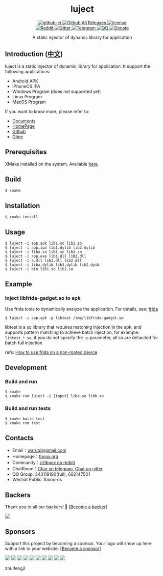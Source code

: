 <div align="center">
  <h1>luject</h1>

  <div>
    <a href="https://github.com/lanoox/luject/actions?query=workflow%3Abuild">
      <img src="https://img.shields.io/github/workflow/status/lanoox/luject/build/master.svg?style=flat-square" alt="github-ci" />
    </a>
    <a href="https://github.com/lanoox/luject/releases">
      <img src="https://img.shields.io/github/release/lanoox/luject.svg?style=flat-square" alt="Github All Releases" />
    </a>
    <a href="https://github.com/lanoox/luject/blob/master/LICENSE.md">
      <img src="https://img.shields.io/github/license/lanoox/luject.svg?colorB=f48041&style=flat-square" alt="license" />
    </a>
  </div>
  <div>
    <a href="https://www.reddit.com/r/tboox/">
      <img src="https://img.shields.io/badge/chat-on%20reddit-ff3f34.svg?style=flat-square" alt="Reddit" />
    </a>
    <a href="https://gitter.im/tboox/tboox?utm_source=badge&utm_medium=badge&utm_campaign=pr-badge&utm_content=badge">
      <img src="https://img.shields.io/gitter/room/tboox/tboox.svg?style=flat-square&colorB=96c312" alt="Gitter" />
    </a>
    <a href="https://t.me/tbooxorg">
      <img src="https://img.shields.io/badge/chat-on%20telegram-blue.svg?style=flat-square" alt="Telegram" />
    </a>
    <a href="https://jq.qq.com/?_wv=1027&k=5hpwWFv">
      <img src="https://img.shields.io/badge/chat-on%20QQ-ff69b4.svg?style=flat-square" alt="QQ" />
    </a>
    <a href="https://xmake.io/#/sponsor">
      <img src="https://img.shields.io/badge/donate-us-orange.svg?style=flat-square" alt="Donate" />
    </a>
  </div>

  <p>A static injector of dynamic library for application</p>
</div>

## Introduction ([中文](/README_zh.md))

luject is a static injector of dynamic library for application. It support the following applications:

* Android APK
* iPhoneOS IPA
* Windows Program (does not supported yet)
* Linux Program
* MacOS Program

If you want to know more, please refer to:

* [Documents](https://xmake.io/#/home)
* [HomePage](https://xmake.io)
* [Github](https://github.com/lanoox/luject)
* [Gitee](https://gitee.com/lanoox/luject)

## Prerequisites

XMake installed on the system. Available [here](https://github.com/xmake-io/xmake).

## Build

```console
$ xmake
```

## Installation

```console
$ xmake install
```

## Usage

```console
$ luject -i app.apk lib1.so lib2.so
$ luject -i app.ipa lib1.dylib lib2.dylib
$ luject -i liba.so lib1.so lib2.so
$ luject -i app.exe lib1.dll lib2.dll
$ luject -i a.dll lib1.dll lib2.dll
$ luject -i liba.dylib lib1.dylib lib2.dyib
$ luject -i bin lib1.so lib2.so
```

## Example 

### Inject libfrida-gadget.so to apk

Use frida tools to dynamically analyze the application. For details, see: [frida](https://github.com/frida/frida)

```console
$ luject -i app.apk -p libtest /tmp/libfrida-gadget.so
```

libtest is a so library that requires matching injection in the apk, and supports pattern matching to achieve batch injection, for example: `libtest_*.so`, 
if you do not specify the `-p` parameter, all so are defaulted for batch full injection.

refs: [How to use frida on a non-rooted device](https://lief.quarkslab.com/doc/latest/tutorials/09_frida_lief.html)

## Development

### Build and run

```console
$ xmake
$ xmake run luject -i [input] liba.so libb.so
```

### Build and run tests

```console
$ xmake build test
$ xmake run test
```

## Contacts

* Email：[waruqi@gmail.com](mailto:waruqi@gmail.com)
* Homepage：[tboox.org](https://tboox.org)
* Community：[/r/tboox on reddit](https://www.reddit.com/r/tboox/)
* ChatRoom：[Char on telegram](https://t.me/tbooxorg), [Chat on gitter](https://gitter.im/tboox/tboox?utm_source=badge&utm_medium=badge&utm_campaign=pr-badge&utm_content=badge)
* QQ Group: 343118190(full), 662147501
* Wechat Public: tboox-os

## Backers

Thank you to all our backers! 🙏 [[Become a backer](https://opencollective.com/xmake#backer)]

<a href="https://opencollective.com/xmake#backers" target="_blank"><img src="https://opencollective.com/xmake/backers.svg?width=890"></a>

## Sponsors

Support this project by becoming a sponsor. Your logo will show up here with a link to your website. [[Become a sponsor](https://opencollective.com/xmake#sponsor)]

<a href="https://opencollective.com/xmake/sponsor/0/website" target="_blank"><img src="https://opencollective.com/xmake/sponsor/0/avatar.svg"></a>
<a href="https://opencollective.com/xmake/sponsor/1/website" target="_blank"><img src="https://opencollective.com/xmake/sponsor/1/avatar.svg"></a>
<a href="https://opencollective.com/xmake/sponsor/2/website" target="_blank"><img src="https://opencollective.com/xmake/sponsor/2/avatar.svg"></a>
<a href="https://opencollective.com/xmake/sponsor/3/website" target="_blank"><img src="https://opencollective.com/xmake/sponsor/3/avatar.svg"></a>
<a href="https://opencollective.com/xmake/sponsor/4/website" target="_blank"><img src="https://opencollective.com/xmake/sponsor/4/avatar.svg"></a>
<a href="https://opencollective.com/xmake/sponsor/5/website" target="_blank"><img src="https://opencollective.com/xmake/sponsor/5/avatar.svg"></a>
<a href="https://opencollective.com/xmake/sponsor/6/website" target="_blank"><img src="https://opencollective.com/xmake/sponsor/6/avatar.svg"></a>
<a href="https://opencollective.com/xmake/sponsor/7/website" target="_blank"><img src="https://opencollective.com/xmake/sponsor/7/avatar.svg"></a>
<a href="https://opencollective.com/xmake/sponsor/8/website" target="_blank"><img src="https://opencollective.com/xmake/sponsor/8/avatar.svg"></a>
<a href="https://opencollective.com/xmake/sponsor/9/website" target="_blank"><img src="https://opencollective.com/xmake/sponsor/9/avatar.svg"></a>


zhuifeng2
